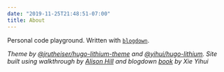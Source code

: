 ```yaml
---
date: "2019-11-25T21:48:51-07:00"
title: About
---
```


Personal code playground. Written with [`blogdown`](https://github.com/rstudio/blogdown). 

*Theme by [@jrutheiser/hugo-lithium-theme](https://github.com/jrutheiser/hugo-lithium-theme) and [@yihui/hugo-lithium](https://github.com/yihui/hugo-lithium). Site built using walkthrough by [Alison Hill](https://alison.rbind.io/post/2017-06-12-up-and-running-with-blogdown/#read-up-on-blogdown) and blogdown [book](https://bookdown.org/yihui/blogdown/) by Xie Yihui*